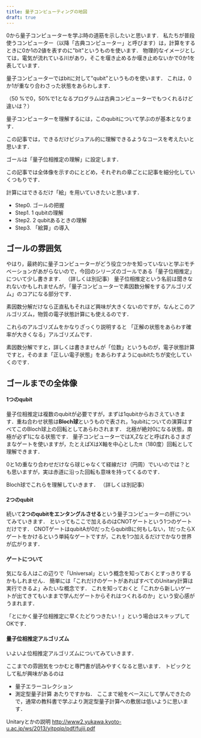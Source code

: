 ```yaml
---
title: 量子コンピューティングの地図
draft: true
---
```


0から量子コンピューターを学ぶ時の道筋を示したいと思います．
私たちが普段使うコンピューター（以降「古典コンピューター」と呼びます）は，計算をするときに0か1の2値を表すのに"bit"というものを使います．
物理的なイメージとしては，電気が流れている川があり，そこを堰き止めるか堰き止めないかで0か1を表しています．

量子コンピューターではbitに対して"qubit"というものを使います．
これは，0か1が重なり合わさった状態をあらわします．

（50 %で0，50%で1となるプログラムは古典コンピューターでもつくれるけど違いは？）

量子コンピューターを理解するには，このqubitについて学ぶのが基本となります．

この記事では，できるだけビジュアル的に理解できるようなコースを考えたいと思います．

ゴールは「量子位相推定の理解」に設定します．

この記事では全体像を示すのにとどめ，それぞれの章ごとに記事を細分化していくつもりです．

計算にはできるだけ「絵」を用いていきたいと思います．

- Step0. ゴールの把握
- Step1. 1 qubitの理解
- Step2. 2 qubitあるときの理解
- Step3. 「絵算」の導入

## ゴールの雰囲気
やはり，最終的に量子コンピューターがどう役立つかを知っていないと学ぶモチベーションがあがらないので，今回のシリーズのゴールである「量子位相推定」について少し書きます．
（詳しくは別記事）
量子位相推定という名前は聞きなれないかもしれませんが，「量子コンピューターで素因数分解をするアルゴリズム」のコアになる部分です．

素因数分解だけなら正直私もそれほど興味が大きくないのですが，なんとこのアルゴリズム，物質の電子状態計算にも使えるのです．

これらのアルゴリズムをかなりざっくり説明すると
「正解の状態をあらわす確率が大きくなる」アルゴリズムです．

素因数分解ですと，詳しくは書きませんが「位数」というものが，電子状態計算ですと，そのまま「正しい電子状態」をあらわすようにqubitたちが変化していくのです．

## ゴールまでの全体像
#### 1つのqubit
量子位相推定は複数のqubitが必要ですが，まずは1qubitからおさえていきます．重ね合わせ状態は**Bloch球**というもので表され，1qubitについての演算はすべてこのBloch球上の回転としてあらわされます．
北極が絶対0になる状態，南極が必ず1になる状態です．
量子コンピューターではX,Zなどと呼ばれるさまざまなゲートを使いますが，たとえばXはX軸を中心としたπ（180度）回転として理解できます．

0と1の重なり合わせだけなら球じゃなくて経線だけ（円周）でいいのでは？とも思いますが，実は赤道に沿った回転も意味を持ってくるのです．

Bloch球でこれらを理解していきます．
（詳しくは別記事）

#### 2つのqubit
続いて**2つのqubitをエンタングルさせる**という量子コンピューターの肝についてみていきます．
といってもここで加えるのはCNOTゲートという1つのゲートだけです．
CNOTゲートはqubitAが0だったらqubitBに何もしない，1だったらXゲートをかけるという単純なゲートですが，これを1つ加えるだけでかなり世界が広がります．

#### ゲートについて
気になる人はこの辺りで「Universal」という概念を知っておくとすっきりするかもしれません．
簡単には「これだけのゲートがあればすべてのUnitary計算は実行できるよ」みたいな概念です．
これを知っておくと「これから新しいゲートが出てきてもいままで学んだゲートからそれはつくれるのか」という安心感がうまれます．

「とにかく量子位相推定に早くたどりつきたい！」という場合はスキップしてOKです．

#### 量子位相推定アルゴリズム
いよいよ位相推定アルゴリズムについてみていきます．

ここまでの雰囲気をつかむと専門書が読みやすくなると思います．
トピックとして私が興味があるのは
- 量子エラーコレクション
- 測定型量子計算
あたりですかね．
ここまで絵をベースにして学んできたので，通常の教科書で学ぶより測定型量子計算への敷居は低いように思います．





Unitaryとかの説明
http://www2.yukawa.kyoto-u.ac.jp/ws/2013/yitpqip/pdf/fujii.pdf